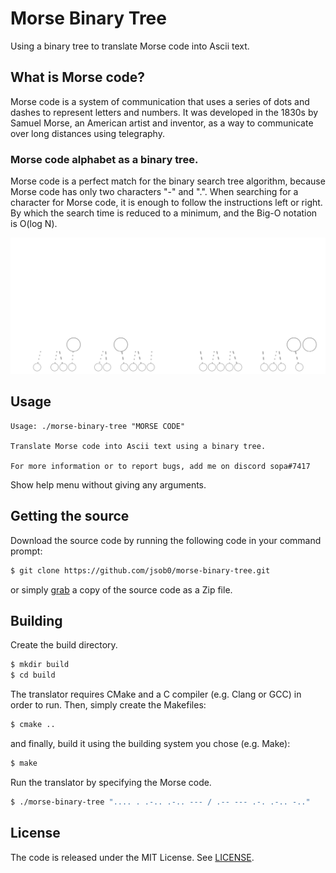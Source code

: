 # Morse Binary Tree
Using a binary tree to translate Morse code into Ascii text.

## What is Morse code?
Morse code is a system of communication that uses a series of dots and dashes to represent letters and numbers. It was developed in the 1830s by Samuel Morse, an American artist and inventor, as a way to communicate over long distances using telegraphy.

### Morse code alphabet as a binary tree.
Morse code is a perfect match for the binary search tree algorithm, because Morse code has only two characters "-" and ".". When searching for a character for Morse code, it is enough to follow the instructions left or right. By which the search time is reduced to a minimum, and the Big-O notation is O(log N).

![Author: Aris00](./doc/morse-code-tree.svg)

## Usage
    Usage: ./morse-binary-tree "MORSE CODE"
    
    Translate Morse code into Ascii text using a binary tree.
    
    For more information or to report bugs, add me on discord sopa#7417

Show help menu without giving any arguments.

## Getting the source
Download the source code by running the following code in your command prompt:
```sh
$ git clone https://github.com/jsob0/morse-binary-tree.git
```
or simply [grab](https://github.com/jsob0/morse-binary-tree/archive/main.zip) a copy of the source code as a Zip file.

## Building
Create the build directory.
```sh
$ mkdir build
$ cd build
```
The translator requires CMake and a C compiler (e.g. Clang or GCC) in order to run.
Then, simply create the Makefiles:
```sh
$ cmake ..
```
and finally, build it using the building system you chose (e.g. Make):
```sh
$ make
```
Run the translator by specifying the Morse code.
```sh
$ ./morse-binary-tree ".... . .-.. .-.. --- / .-- --- .-. .-.. -.."
```

## License
The code is released under the MIT License. See [LICENSE](/LICENSE).
